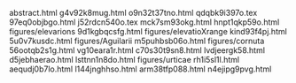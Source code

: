 abstract.html
g4v92k8mug.html
o9n32t37tno.html
qdqbk9i397o.tex
97eq0objbgo.html
j52rdcn540o.tex
mck7sm93okg.html
hnpt1qkp59o.html
figures/elevarions
9d1kgbqcsfg.html
figures/elevatioXrange
kind93f4pj.html
5u0v7kusdc.html
figures/Aguilarii
m5puhbsb06o.html
figures/cornuta
56ootqb2s1g.html
vg10eara1r.html
c70s30t9sn8.html
lvdjeergk58.html
d5jebhaerao.html
lsttnn1n8do.html
figures/urticae
rh1i5sl1l.html
aequdj0b7lo.html
l144jnghhso.html
arm38tfp088.html
n4ejipg9pvg.html